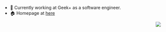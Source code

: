 + :briefcase: Currently working at Geek+ as a software engineer. 
+ :house: Homepage at [here](http://www.liangyuwei996.com/)

<p align=right>
    <!--img src="https://liangyuwei-github-readme-stats.vercel.app/api?username=liangyuwei&show_icons=true&theme=default&count_private=true&include_all_commits=true"/><br /-->
    <img src="https://liangyuwei-github-readme-stats.vercel.app/api/wakatime?username=liangyuwei&custom_title=Weekly%20Programming%20Stats&count=6&langs_count=6&v=2"/><br />   
    <!--img src="https://liangyuwei-github-readme-stats.vercel.app/api/top-langs/?username=liangyuwei&layout=compact"/><br /-->
</p>

